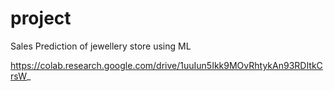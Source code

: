 # project
Sales Prediction of jewellery store using ML

https://colab.research.google.com/drive/1uuIun5Ikk9MOvRhtykAn93RDItkCrsW_
